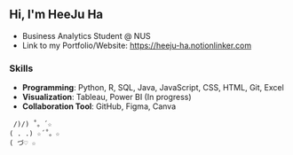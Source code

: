 ## Hi, I'm HeeJu Ha 
- Business Analytics Student @ NUS
- Link to my Portfolio/Website: https://heeju-ha.notionlinker.com

### Skills
- **Programming**: Python, R, SQL, Java, JavaScript, CSS, HTML, Git, Excel
- **Visualization**: Tableau, Power BI (In progress)
- **Collaboration Tool**: GitHub, Figma, Canva

```
 /)/) ˚。´☆
( . .) ☆´˚。☆
( づ♡ ☆

